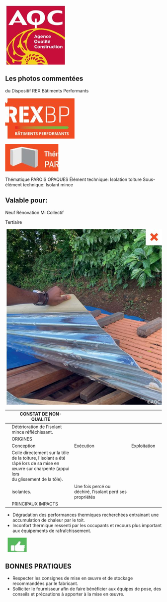 ![](<images/Dégradation sous couche réfléchissante/_page_0_Picture_0.jpeg>)

## Les photos commentées

du Dispositif REX Bâtiments Performants

![](<images/Dégradation sous couche réfléchissante/_page_0_Picture_3.jpeg>)

![](<images/Dégradation sous couche réfléchissante/_page_0_Picture_4.jpeg>)

Thématique PAROIS OPAQUES Élément technique: Isolation toiture Sous-élément technique: Isolant mince

## Valable pour:

 Neuf Rénovation  Mi Collectif

Tertiaire

![](<images/Dégradation sous couche réfléchissante/_page_0_Picture_11.jpeg>)

|  | CONSTAT DE NON-QUALITÉ                                                                                                                                |                                                          |              |  |
|--|-------------------------------------------------------------------------------------------------------------------------------------------------------|----------------------------------------------------------|--------------|--|
|  | Détérioration de l'isolant mince réfléchissant.                                                                                                       |                                                          |              |  |
|  | ORIGINES                                                                                                                                              |                                                          |              |  |
|  | Conception                                                                                                                                            | Exécution                                                | Exploitation |  |
|  | Collé directement sur la tôle de la toiture, l'isolant a été<br>râpé lors de sa mise en œuvre sur charpente (appui lors<br>du glissement de la tôle). |                                                          |              |  |
|  | isolantes.                                                                                                                                            | Une fois percé ou déchiré, l'isolant perd ses propriétés |              |  |
|  | PRINCIPAUX IMPACTS                                                                                                                                    |                                                          |              |  |

- Dégradation des performances thermiques recherchées entrainant une accumulation de chaleur par le toit.
- Inconfort thermique ressenti par les occupants et recours plus important aux équipements de rafraîchissement.

![](<images/Dégradation sous couche réfléchissante/_page_0_Picture_15.jpeg>)

## BONNES PRATIQUES

- Respecter les consignes de mise en œuvre et de stockage recommandées par le fabricant.
- Solliciter le fournisseur afin de faire bénéficier aux équipes de pose, des conseils et précautions à apporter à la mise en œuvre.